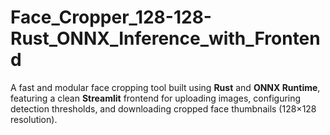# Face_Cropper_128-128-Rust_ONNX_Inference_with_Frontend
A fast and modular face cropping tool built using **Rust** and **ONNX Runtime**, featuring a clean **Streamlit** frontend for uploading images, configuring detection thresholds, and downloading cropped face thumbnails (128×128 resolution).
